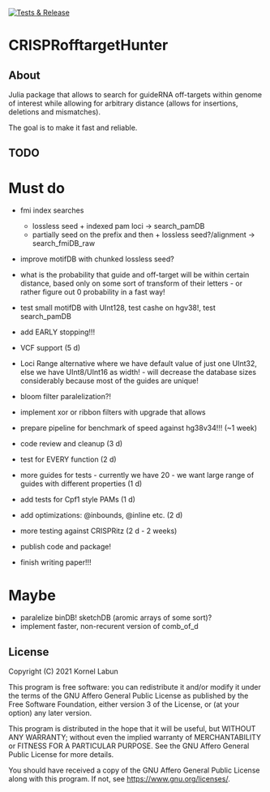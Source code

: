 [![Tests & Release](https://github.com/JokingHero/CRISPRofftargetHunter.jl/actions/workflows/build_standalone.yml/badge.svg?branch=master)](https://github.com/JokingHero/CRISPRofftargetHunter.jl/actions/workflows/build_standalone.yml)

# CRISPRofftargetHunter  


## About

Julia package that allows to search for guideRNA off-targets within genome
of interest while allowing for arbitrary distance
(allows for insertions, deletions and mismatches).

The goal is to make it fast and reliable.

## TODO

# Must do

* fmi index searches
    * lossless seed  + indexed pam loci -> search_pamDB
    * partially seed on the prefix and then + lossless seed?/alignment -> search_fmiDB_raw
* improve motifDB with chunked lossless seed?
* what is the probability that guide and off-target will be within certain distance, based only on some sort of transform of their letters - or rather figure out 0 probability in a fast way!


* test small motifDB with UInt128, test cashe on hgv38!, test search_pamDB

* add EARLY stopping!!! 
* VCF support (5 d) 
* Loci Range alternative where we have default value of just one UInt32, else we have UInt8/UInt16 as width! - will decrease the database sizes considerably because most of the guides are unique!

* bloom filter paralelization?!
* implement xor or ribbon filters with upgrade that allows 
* prepare pipeline for benchmark of speed against hg38v34!!! (~1 week)
* code review and cleanup (3 d)
* test for EVERY function (2 d)
* more guides for tests - currently we have 20 - we want large range of guides with different properties (1 d)
* add tests for Cpf1 style PAMs (1 d)
* add optimizations: @inbounds, @inline etc. (2 d)
* more testing against CRISPRitz (2 d - 2 weeks)
* publish code and package!
* finish writing paper!!!

# Maybe

* paralelize binDB! sketchDB (aromic arrays of some sort)?
* implement faster, non-recurent version of comb_of_d


## License  

Copyright (C) 2021  Kornel Labun

This program is free software: you can redistribute it and/or modify
it under the terms of the GNU Affero General Public License as published
by the Free Software Foundation, either version 3 of the License, or
(at your option) any later version.

This program is distributed in the hope that it will be useful,
but WITHOUT ANY WARRANTY; without even the implied warranty of
MERCHANTABILITY or FITNESS FOR A PARTICULAR PURPOSE.  See the
GNU Affero General Public License for more details.

You should have received a copy of the GNU Affero General Public License
along with this program.  If not, see <https://www.gnu.org/licenses/>.
